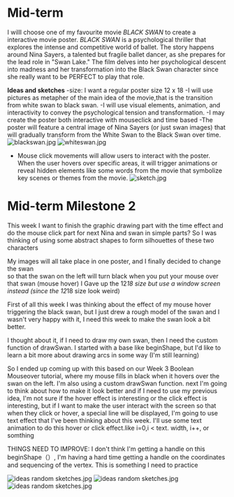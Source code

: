 
# Mid-term 
I willl choose one of my favourite movie *BLACK SWAN* to create
a interactive movie poster. *BLACK SWAN* is a psychological thriller that explores the intense and competitive world of ballet. The story happens around Nina Sayers, a talented but fragile ballet dancer, as she prepares for the lead role in "Swan Lake." The film delves into her psychological descent into madness and her transformation into the Black Swan character since she really want to be PERFECT to play that role.

**Ideas and sketches**
-size: I want a regular poster size 12 x 18
-I will use pictures as metapher of the main idea of the movie,that is the transition from white swan to black swan.
-I will use visual elements, animation, and interactivity to convey the psychological tension and transformation.
-I may create the poster both interactive with mouseclick and time based
-The poster will feature a central image of Nina Sayers (or just swan images) that will gradually transform from the White Swan to the Black Swan over time.
![blackswan.jpg](https://imgpile.com/images/Dk1bu2.jpg)
![whiteswan.jpg](https://imgpile.com/images/Dk1dJG.jpg)

- Mouse click movements will allow users to interact with the poster. When the user hovers over specific areas, it will trigger animations or reveal hidden elements like some words from the movie that symbolize key scenes or themes from the movie.
![sketch.jpg](https://imgpile.com/images/Dk1Mfg.jpg)


# Mid-term Milestone 2 
This week I want to finish the graphic drawing part with the time effect
and do the mouse click part for next
Nina and swan in simple parts?
So I was thinking of using some abstract shapes to form silhouettes of these two characters

My images will all take place in one poster, and I finally decided to change the swan  
so that the swan on the left will turn black when you put your mouse over that swan (mouse hover)
I Gave up the 12*18 size but use a window screen instead (since the 12*18 size look weird)

First of all this week I was thinking about the effect of my mouse hover triggering the black swan, but I just drew a rough model of the swan and I wasn't very happy with it, I need this week to make the swan look a bit better.

I thought about it, if I need to draw my own swan, then I need the custom function of drawSwan. I started with a base like beginShape, but I'd like to learn a bit more about drawing arcs in some way (I'm still learning)

So I ended up coming up with this based on our Week 3 Boolean Mouseover tutorial, where my mouse fills in black when it hovers over the swan on the left. I'm also using a custom drawSwan function. next I'm going to think about how to make it look better and if I need to use my previous idea, I'm not sure if the hover effect is interesting or the click effect is interesting, but if I want to make the user interact with the screen so that when they click or hover, a special line will be displayed, I'm going to use text effect that I've been thinking about this week. I'll use some text animation to do this hover or click effect.like i=0,i < text. width, i++, or somthing

THINGS NEED TO IMPROVE:
I don't think I'm getting a handle on this beginShape（）, I'm having a hard time getting a handle on the coordinates and sequencing of the vertex. This is something I need to practice

![ideas random sketches.jpg](https://imgpile.com/images/D6ceDh.jpg)
![ideas random sketches.jpg](https://imgpile.com/images/D6frP2.jpg)
![ideas random sketches.jpg](https://imgpile.com/images/D6fzOG.jpg)